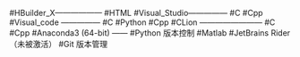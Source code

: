 #HBuilder_X—————— #HTML
#Visual_Studio————— #C #Cpp 
#Visual_code  ————— #C #Python #Cpp 
#CLion  ———————— #C #Cpp 
#Anaconda3 (64-bit) —— #Python 版本控制
#Matlab
#JetBrains Rider （未被激活）
#Git 版本管理

